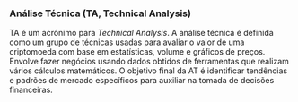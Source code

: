 ### Análise Técnica (TA, Technical Analysis)

TA é um acrônimo para _Technical Analysis_. A análise técnica é definida como um grupo de técnicas usadas para avaliar o valor de uma criptomoeda com base em estatísticas, volume e gráficos de preços. Envolve fazer negócios usando dados obtidos de ferramentas que realizam vários cálculos matemáticos. O objetivo final da AT é identificar tendências e padrões de mercado específicos para auxiliar na tomada de decisões financeiras.